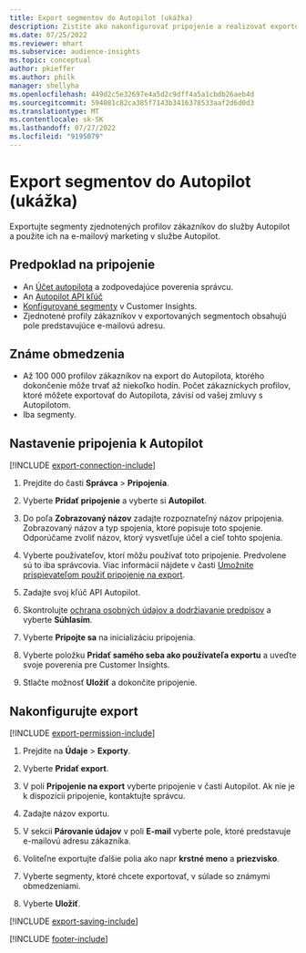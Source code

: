 ```yaml
---
title: Export segmentov do Autopilot (ukážka)
description: Zistite ako nakonfigurovať pripojenie a realizovať exportovanie do Autopilot.
ms.date: 07/25/2022
ms.reviewer: mhart
ms.subservice: audience-insights
ms.topic: conceptual
author: pkieffer
ms.author: philk
manager: shellyha
ms.openlocfilehash: 449d2c5e32697e4a5d2c9dff4a5a1cbdb26aeb4d
ms.sourcegitcommit: 594081c82ca385f7143b3416378533aaf2d6d0d3
ms.translationtype: MT
ms.contentlocale: sk-SK
ms.lasthandoff: 07/27/2022
ms.locfileid: "9195079"
---
```

# <a name="export-segments-to-autopilot-preview"></a>Export segmentov do Autopilot (ukážka)

Exportujte segmenty zjednotených profilov zákazníkov do služby Autopilot a použite ich na e-mailový marketing v službe Autopilot.

## <a name="prerequisites-for-a-connection"></a>Predpoklad na pripojenie

- An [Účet autopilota](https://www.autopilothq.com/) a zodpovedajúce poverenia správcu.
- An [Autopilot API kľúč](https://autopilot.docs.apiary.io/#)
- [Konfigurované segmenty](segments.md) v Customer Insights.
- Zjednotené profily zákazníkov v exportovaných segmentoch obsahujú pole predstavujúce e-mailovú adresu.

## <a name="known-limitations"></a>Známe obmedzenia

- Až 100 000 profilov zákazníkov na export do Autopilota, ktorého dokončenie môže trvať až niekoľko hodín. Počet zákazníckych profilov, ktoré môžete exportovať do Autopilota, závisí od vašej zmluvy s Autopilotom.
- Iba segmenty.

## <a name="set-up-connection-to-autopilot"></a>Nastavenie pripojenia k Autopilot

[!INCLUDE [export-connection-include](includes/export-connection-admn.md)]

1. Prejdite do časti **Správca** > **Pripojenia**.

1. Vyberte **Pridať pripojenie** a vyberte si **Autopilot**.

1. Do poľa **Zobrazovaný názov** zadajte rozpoznateľný názov pripojenia. Zobrazovaný názov a typ spojenia, ktoré popisuje toto spojenie. Odporúčame zvoliť názov, ktorý vysvetľuje účel a cieľ tohto spojenia.

1. Vyberte používateľov, ktorí môžu používať toto pripojenie. Predvolene sú to iba správcovia. Viac informácií nájdete v časti [Umožnite prispievateľom použiť pripojenie na export](connections.md#allow-contributors-to-use-a-connection-for-exports).

1. Zadajte svoj kľúč API Autopilot.

1. Skontrolujte [ochrana osobných údajov a dodržiavanie predpisov](connections.md#data-privacy-and-compliance) a vyberte **Súhlasím**.

1. Vyberte **Pripojte sa** na inicializáciu pripojenia.

1. Vyberte položku **Pridať samého seba ako používateľa exportu** a uveďte svoje poverenia pre Customer Insights.

1. Stlačte možnosť **Uložiť** a dokončite pripojenie.

## <a name="configure-an-export"></a>Nakonfigurujte export

[!INCLUDE [export-permission-include](includes/export-permission.md)]

1. Prejdite na **Údaje** > **Exporty**.

1. Vyberte **Pridať export**.

1. V poli **Pripojenie na export** vyberte pripojenie v časti Autopilot. Ak nie je k dispozícii pripojenie, kontaktujte správcu.

1. Zadajte názov exportu.

1. V sekcii **Párovanie údajov** v poli **E-mail** vyberte pole, ktoré predstavuje e-mailovú adresu zákazníka.

1. Voliteľne exportujte ďalšie polia ako napr **krstné meno** a **priezvisko**.

1. Vyberte segmenty, ktoré chcete exportovať, v súlade so známymi obmedzeniami.

1. Vyberte **Uložiť**.

[!INCLUDE [export-saving-include](includes/export-saving.md)]

[!INCLUDE [footer-include](includes/footer-banner.md)]
